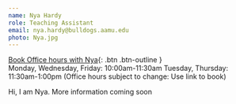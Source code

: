 ```yaml
---
name: Nya Hardy
role: Teaching Assistant
email: nya.hardy@bulldogs.aamu.edu
photo: Nya.jpg
---
```


[Book Office hours with Nya](https://doodle.com/bp/nyahardy/bookings){: .btn .btn-outline }
\
Monday, Wednesday, Friday: 10:00am-11:30am
Tuesday, Thursday: 11:30am-1:00pm
(Office hours subject to change: Use link to book)

Hi, I am Nya. More information coming soon


